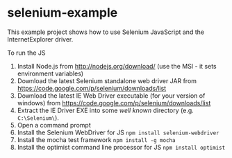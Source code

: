 selenium-example
================

This example project shows how to use Selenium JavaScript and the InternetExplorer driver.

To run the JS

1. Install Node.js from http://nodejs.org/download/ (use the MSI - it sets environment variables)
2. Download the latest Selenium standalone web driver JAR from https://code.google.com/p/selenium/downloads/list
3. Download the latest IE Web Driver executable (for your version of windows) from https://code.google.com/p/selenium/downloads/list
4. Extract the IE Driver EXE into some *well known* directory (e.g. `C:\Selenium\`).
3. Open a command prompt
4. Install the Selenium WebDriver for JS `npm install selenium-webdriver`
5. Install the mocha test framework `npm install -g mocha`
6. Install the optimist command line processor for JS `npm install optimist`
